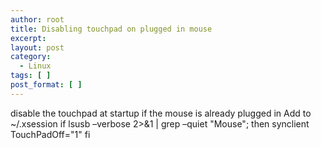 ```yaml
---
author: root
title: Disabling touchpad on plugged in mouse
excerpt:
layout: post
category:
  - Linux
tags: [ ]
post_format: [ ]
---
```

disable the touchpad at startup if the mouse is already plugged in Add to ~/.xsession if lsusb –verbose 2>&1 | grep –quiet "Mouse"; then synclient TouchPadOff="1" fi